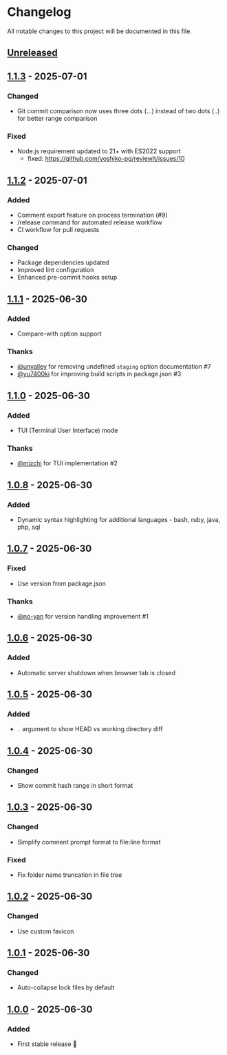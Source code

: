 # Changelog

All notable changes to this project will be documented in this file.

## [Unreleased]

## [1.1.3] - 2025-07-01

### Changed

- Git commit comparison now uses three dots (...) instead of two dots (..) for better range comparison

### Fixed

- Node.js requirement updated to 21+ with ES2022 support
  - fixed: https://github.com/yoshiko-pg/reviewit/issues/10

## [1.1.2] - 2025-07-01

### Added

- Comment export feature on process termination (#9)
- /release command for automated release workflow
- CI workflow for pull requests

### Changed

- Package dependencies updated
- Improved lint configuration
- Enhanced pre-commit hooks setup

## [1.1.1] - 2025-06-30

### Added

- Compare-with option support

### Thanks

- [@unvalley](https://github.com/unvalley) for removing undefined `staging` option documentation #7
- [@yu7400ki](https://github.com/yu7400ki) for improving build scripts in package.json #3

## [1.1.0] - 2025-06-30

### Added

- TUI (Terminal User Interface) mode

### Thanks

- [@mizchi](https://github.com/mizchi) for TUI implementation #2

## [1.0.8] - 2025-06-30

### Added

- Dynamic syntax highlighting for additional languages - bash, ruby, java, php, sql

## [1.0.7] - 2025-06-30

### Fixed

- Use version from package.json

### Thanks

- [@no-yan](https://github.com/no-yan) for version handling improvement #1

## [1.0.6] - 2025-06-30

### Added

- Automatic server shutdown when browser tab is closed

## [1.0.5] - 2025-06-30

### Added

- `.` argument to show HEAD vs working directory diff

## [1.0.4] - 2025-06-30

### Changed

- Show commit hash range in short format

## [1.0.3] - 2025-06-30

### Changed

- Simplify comment prompt format to file:line format

### Fixed

- Fix folder name truncation in file tree

## [1.0.2] - 2025-06-30

### Changed

- Use custom favicon

## [1.0.1] - 2025-06-30

### Changed

- Auto-collapse lock files by default

## [1.0.0] - 2025-06-30

### Added

- First stable release 🌱

[Unreleased]: https://github.com/yoshiko-pg/reviewit/compare/v1.1.3...HEAD
[1.1.3]: https://github.com/yoshiko-pg/reviewit/compare/v1.1.2...v1.1.3
[1.1.2]: https://github.com/yoshiko-pg/reviewit/compare/v1.1.1...v1.1.2
[1.1.1]: https://github.com/yoshiko-pg/reviewit/compare/v1.1.0...v1.1.1
[1.1.0]: https://github.com/yoshiko-pg/reviewit/compare/v1.0.8...v1.1.0
[1.0.8]: https://github.com/yoshiko-pg/reviewit/compare/v1.0.7...v1.0.8
[1.0.7]: https://github.com/yoshiko-pg/reviewit/compare/v1.0.6...v1.0.7
[1.0.6]: https://github.com/yoshiko-pg/reviewit/compare/v1.0.5...v1.0.6
[1.0.5]: https://github.com/yoshiko-pg/reviewit/compare/v1.0.4...v1.0.5
[1.0.4]: https://github.com/yoshiko-pg/reviewit/compare/v1.0.3...v1.0.4
[1.0.3]: https://github.com/yoshiko-pg/reviewit/compare/v1.0.2...v1.0.3
[1.0.2]: https://github.com/yoshiko-pg/reviewit/compare/v1.0.1...v1.0.2
[1.0.1]: https://github.com/yoshiko-pg/reviewit/compare/v1.0.0...v1.0.1
[1.0.0]: https://github.com/yoshiko-pg/reviewit/releases/tag/v1.0.0
